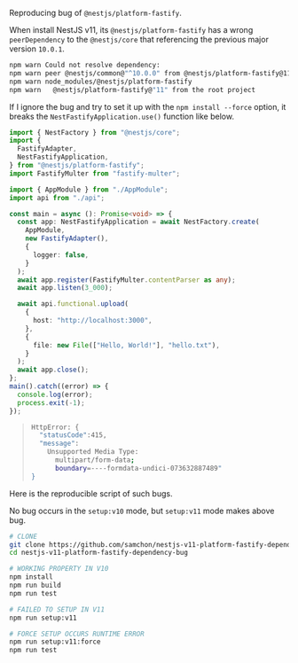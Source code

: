 Reproducing bug of `@nestjs/platform-fastify`.

When install NestJS v11, its `@nestjs/platform-fastify` has a wrong `peerDependency` to the `@nestjs/core` that referencing the previous major version `10.0.1`.

```bash
npm warn Could not resolve dependency:
npm warn peer @nestjs/common@"^10.0.0" from @nestjs/platform-fastify@11.0.1
npm warn node_modules/@nestjs/platform-fastify
npm warn   @nestjs/platform-fastify@"11" from the root project
```

If I ignore the bug and try to set it up with the `npm install --force` option, it breaks the `NestFastifyApplication.use()` function like below.

```typescript
import { NestFactory } from "@nestjs/core";
import {
  FastifyAdapter,
  NestFastifyApplication,
} from "@nestjs/platform-fastify";
import FastifyMulter from "fastify-multer";

import { AppModule } from "./AppModule";
import api from "./api";

const main = async (): Promise<void> => {
  const app: NestFastifyApplication = await NestFactory.create(
    AppModule,
    new FastifyAdapter(),
    {
      logger: false,
    }
  );
  await app.register(FastifyMulter.contentParser as any);
  await app.listen(3_000);

  await api.functional.upload(
    {
      host: "http://localhost:3000",
    },
    {
      file: new File(["Hello, World!"], "hello.txt"),
    }
  );
  await app.close();
};
main().catch((error) => {
  console.log(error);
  process.exit(-1);
});
```

> ```bash
> HttpError: {
>   "statusCode":415,
>   "message":
>     Unsupported Media Type: 
>       multipart/form-data;
>       boundary=----formdata-undici-073632887489"
> }
> ```

Here is the reproducible script of such bugs.

No bug occurs in the `setup:v10` mode, but `setup:v11` mode makes above bug.

```bash
# CLONE
git clone https://github.com/samchon/nestjs-v11-platform-fastify-dependency-bug
cd nestjs-v11-platform-fastify-dependency-bug

# WORKING PROPERTY IN V10
npm install
npm run build
npm run test

# FAILED TO SETUP IN V11
npm run setup:v11

# FORCE SETUP OCCURS RUNTIME ERROR
npm run setup:v11:force
npm run test
```